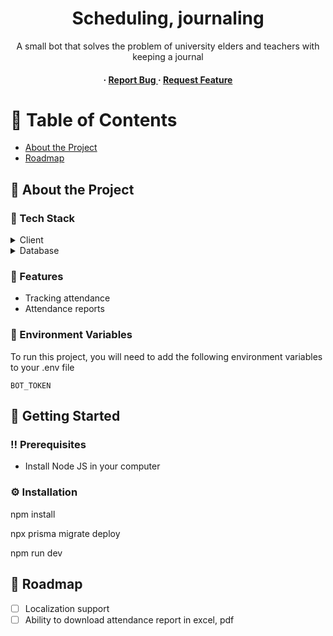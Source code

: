 <div align='center'>

<h1>Scheduling, journaling</h1>
<p>A small bot that solves the problem of university elders and teachers with keeping a journal</p>

<h4>  <span> · </span> <a href="https://github.com/Nodal-dot/headman-bot/issues"> Report Bug </a> <span> · </span> <a href="https://github.com/Nodal-dot/headman-bot/issues"> Request Feature </a> </h4>


</div>

# :notebook_with_decorative_cover: Table of Contents

- [About the Project](#star2-about-the-project)
- [Roadmap](#compass-roadmap)


## :star2: About the Project
### :space_invader: Tech Stack
<details> <summary>Client</summary> <ul>
<li><a href="https://nodejs.org">Node.js</a></li>
<li><a href="https://grammy.dev/">grammY</a></li>
<li><a href="https://www.prisma.io">Prisma</a></li>
</ul> </details>
<details> <summary>Database</summary> <ul>
<li><a href="https://www.sqlite.org">Sqlite3</a></li>
</ul> </details>

### :dart: Features

- Tracking attendance
- Attendance reports


### :key: Environment Variables
To run this project, you will need to add the following environment variables to your .env file

`BOT_TOKEN`




## :toolbox: Getting Started

### :bangbang: Prerequisites


- Install Node JS in your computer



### :gear: Installation


npm install

npx prisma migrate deploy

npm run dev



## :compass: Roadmap


* [ ] Localization support
* [ ] Ability to download attendance report in excel, pdf
